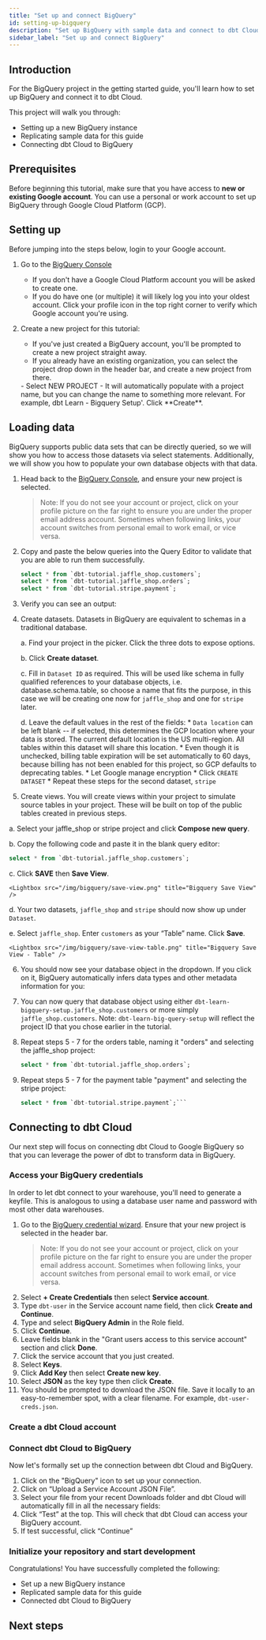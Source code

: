 ```yaml
---
title: "Set up and connect BigQuery"
id: setting-up-bigquery
description: "Set up BigQuery with sample data and connect to dbt Cloud."
sidebar_label: "Set up and connect BigQuery"
---
```


## Introduction

For the BigQuery project in the getting started guide, you'll learn how to set up BigQuery and connect it to dbt Cloud.

This project will walk you through:

- Setting up a new BigQuery instance
- Replicating sample data for this guide
- Connecting dbt Cloud to BigQuery

## Prerequisites

Before beginning this tutorial, make sure that you have access to **new or existing Google account**. You can use a personal or work account to set up BigQuery through Google Cloud Platform (GCP).

## Setting up

<WistiaVideo id="668fnsit1t" paddingTweak="62.5%" />

Before jumping into the steps below, login to your Google account.

1. Go to the [BigQuery Console](https://console.cloud.google.com/bigquery)

   - If you don't have a Google Cloud Platform account you will be asked to create one.
   - If you do have one (or multiple) it will likely log you into your oldest account. Click your profile icon in the top right corner to verify which Google account you're using.

2. Create a new project for this tutorial:

   - If you've just created a BigQuery account, you'll be prompted to create a new project straight away.
   - If you already have an existing organization, you can select the project drop down in the header bar, and create a new project from there.
    <Lightbox src="/img/bigquery/project-dropdown.png" title="Bigquery Project Dropdown" />
   - Select NEW PROJECT
    <Lightbox src="/img/bigquery/new-project-creation.png" title="Bigquery New Project Creation" />
   - It will automatically populate with a project name, but you can change the name to something more relevant. For example, dbt Learn - Bigquery Setup'.  Click **Create**.

## Loading data

BigQuery supports public data sets that can be directly queried, so we will show you how to access those datasets via select statements. Additionally, we will show you how to populate your own database objects with that data.

1. Head back to the [BigQuery Console](https://console.cloud.google.com/bigquery), and ensure your new project is selected.
    > Note: If you do not see your account or project, click on your profile picture on the far right to ensure you are under the proper email address account. Sometimes when following links, your account switches from personal email to work email, or vice versa.

2. Copy and paste the below queries into the Query Editor to validate that you are able to run them successfully.

    ```sql
    select * from `dbt-tutorial.jaffle_shop.customers`;
    select * from `dbt-tutorial.jaffle_shop.orders`;
    select * from `dbt-tutorial.stripe.payment`;
    ```

3. Verify you can see an output:
    <Lightbox src="/img/bigquery/query-results.png" title="Bigquery Query Results" />

4. Create datasets. Datasets in BigQuery are equivalent to schemas in a traditional database.

    a. Find your project in the picker. Click the three dots to expose options. 
    
    b. Click **Create dataset**.

    <Lightbox src="/img/bigquery/create-dataset.png" title="Bigquery Create Dataset" />
    
    c. Fill in `Dataset ID` as required. This will be used like schema in fully qualified references to your database objects, i.e. database.schema.table, so choose a name that fits the purpose, in this case we will be creating one now for `jaffle_shop` and one for `stripe` later.
    
    <Lightbox src="/img/bigquery/create-dataset-id.png" title="Bigquery Create Dataset ID" />
    
    d. Leave the default values in the rest of the fields:
        * `Data location` can be left blank -- if selected, this determines the GCP location where your data is stored. The current default location is the US multi-region. All tables within this dataset will share this location.
        * Even though it is unchecked, billing table expiration will be set automatically to 60 days, because billing has not been enabled for this project, so GCP defaults to deprecating tables.
        * Let Google manage encryption
        * Click `CREATE DATASET`
        * Repeat these steps for the second dataset, `stripe`

5. Create views. You will create views within your project to simulate source tables in your project.  These will be built on top of the public tables created in previous steps.

  a. Select your jaffle_shop or stripe project and click **Compose new query**.

  b. Copy the following code and paste it in the blank query editor: 
  ```sql
  select * from `dbt-tutorial.jaffle_shop.customers`;
  ```
  c. Click **SAVE** then **Save View**.

    <Lightbox src="/img/bigquery/save-view.png" title="Bigquery Save View" />

  d. Your two datasets, `jaffle_shop` and `stripe` should now show up under `Dataset`.

  e. Select `jaffle_shop`.  Enter `customers` as your “Table” name. Click **Save**.

    <Lightbox src="/img/bigquery/save-view-table.png" title="Bigquery Save View - Table" />

6. You should now see your database object in the dropdown. If you click on it, BigQuery automatically infers data types and other metadata information for you:

    <Lightbox src="/img/bigquery/view-created.png" title="Bigquery View Created" />

7. You can now query that database object using either `dbt-learn-bigquery-setup.jaffle_shop.customers` or more simply `jaffle_shop.customers`.  Note: `dbt-learn-big-query-setup` will reflect the project ID that you chose earlier in the tutorial.
 
 8. Repeat steps 5 - 7 for the orders table, naming it "orders" and selecting the jaffle_shop project:

    ```sql
    select * from `dbt-tutorial.jaffle_shop.orders`;
    ```

9. Repeat steps 5 - 7 for the payment table "payment" and selecting the stripe project:

    ```sql
    select * from `dbt-tutorial.stripe.payment`;```
    ```

## Connecting to dbt Cloud

Our next step will focus on connecting dbt Cloud to Google BigQuery so that you can leverage the power of dbt to transform data in BigQuery.

### Access your BigQuery credentials

<WistiaVideo id="o9a2bawwl6" paddingTweak="62.5%" />

In order to let dbt connect to your warehouse, you'll need to generate a keyfile. This is analogous to using a database user name and password with most other data warehouses.

1. Go to the [BigQuery credential wizard](https://console.cloud.google.com/apis/credentials/wizard). Ensure that your new project is selected in the header bar.
    > Note: If you do not see your account or project, click on your profile picture on the far right to ensure you are under the proper email address account. Sometimes when following links, your account switches from personal email to work email, or vice versa.
2. Select **+ Create Credentials** then select **Service account**.
3. Type `dbt-user` in the Service account name field, then click **Create and Continue**.
4. Type and select **BigQuery Admin** in the Role field.
5. Click **Continue**.
6. Leave fields blank in the "Grant users access to this service account" section and click **Done**.
7. Click the service account that you just created.
8. Select **Keys**.
9. Click **Add Key** then select **Create new key**.
10. Select **JSON** as the key type then click **Create**.  
11. You should be prompted to download the JSON file. Save it locally to an easy-to-remember spot, with a clear filename. For example, `dbt-user-creds.json`.

### Create a dbt Cloud account

<WistiaVideo id="vrytipyvl4" paddingTweak="62.5%" />

<Snippet src="tutorial-create-new-dbt-cloud-account" />

### Connect dbt Cloud to BigQuery

Now let's formally set up the connection between dbt Cloud and BigQuery. 

1. Click on the "BigQuery" icon to set up your connection.
2. Click on “Upload a Service Account JSON File”.
3. Select your file from your recent Downloads folder and dbt Cloud will automatically fill in all the necessary fields:
4. Click “Test” at the top. This will check that dbt Cloud can access your BigQuery account.
5. If test successful, click “Continue”

### Initialize your repository and start development

<WistiaVideo id="x3vd9bowj0" paddingTweak="62.5%" />

<Snippet src="tutorial-managed-repo-and-initiate-project" />



Congratulations! You have successfully completed the following:

- Set up a new BigQuery instance
- Replicated sample data for this guide
- Connected dbt Cloud to BigQuery

## Next steps

<Snippet src="tutorial-next-steps-setting-up" />
